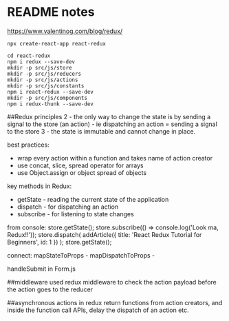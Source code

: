 # README notes
https://www.valentinog.com/blog/redux/
```
npx create-react-app react-redux
```

```
cd react-redux
npm i redux --save-dev
mkdir -p src/js/store
mkdir -p src/js/reducers
mkdir -p src/js/actions
mkdir -p src/js/constants
npm i react-redux --save-dev
mkdir -p src/js/components
npm i redux-thunk --save-dev
```

##Redux principles
2 - the only way to change the state is by sending a signal to the store (an action) - ie dispatching an action = sending a signal to the store
3 - the state is immutable and cannot change in place.

best practices:
- wrap every action within a function and takes name of action creator
- use concat, slice, spread operator for arrays
- use Object.assign or object spread of objects

key methods in Redux:
- getState - reading the current state of the application
- dispatch - for dispatching an action
- subscribe - for listening to state changes

from console:
store.getState();
store.subscribe(() => console.log('Look ma, Redux!!'));
store.dispatch( addArticle({ title: 'React Redux Tutorial for Beginners', id: 1 }) );
store.getState();

connect:
mapStateToProps - 
mapDispatchToProps - 

handleSubmit in Form.js

##middleware
used redux middleware to check the action payload before the action goes to the reducer

##asynchronous actions in redux
return functions from action creators, and inside the function call APIs, delay the dispatch of an action etc.